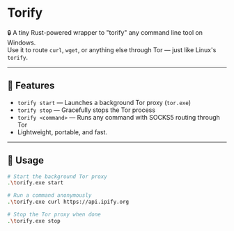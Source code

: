 # Torify

🔒 A tiny Rust-powered wrapper to "torify" any command line tool on Windows.  
Use it to route `curl`, `wget`, or anything else through Tor — just like Linux's `torify`.

---

## 🧪 Features

- `torify start` — Launches a background Tor proxy (`tor.exe`)  
- `torify stop` — Gracefully stops the Tor process  
- `torify <command>` — Runs any command with SOCKS5 routing through Tor  
- Lightweight, portable, and fast.

---

## 🔧 Usage

```bash
# Start the background Tor proxy
.\torify.exe start

# Run a command anonymously
.\torify.exe curl https://api.ipify.org

# Stop the Tor proxy when done
.\torify.exe stop
```
